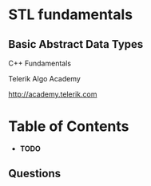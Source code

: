 <!-- section start -->
<!-- attr: { id:'title', class:'slide-title', hasScriptWrapper:true } -->
# STL fundamentals
## Basic Abstract Data Types

<div class="signature">
    <p class="signature-course">C++ Fundamentals</p>
    <p class="signature-initiative">Telerik Algo Academy</p>
    <a href="http://academy.telerik.com" class="signature-link">http://academy.telerik.com</a>
</div>

<!-- section start -->
<!-- attr: {} -->
# Table of Contents
- **TODO**

<!-- section start -->
<!-- attr: { class:'slide-questions', showInPresentation:true } -->
<!-- # STL fundamentals -->
## Questions
